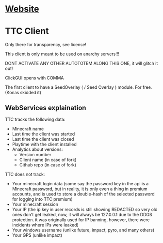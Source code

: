 # [Website](https://tudbut.de:83#ttc)

TTC Client
==========

Only there for transparency, see license!

This client is only meant to be used on anarchy servers!!!

DONT ACTIVATE ANY OTHER AUTOTOTEM ALONG THIS ONE, it will glitch it out!

ClickGUI opens with COMMA

The first client to have a SeedOverlay ( / Seed Overlay ) module. For free. (Konas skidded it)

## WebServices explaination

TTC tracks the following data:

- Minecraft name
- Last time the client was started
- Last time the client was closed
- Playtime with the client installed
- Analytics about versions:
  - Version number
  - Client name (in case of fork)
  - Github repo (in case of fork)

TTC does not track:

- Your minecraft login data (some say the password 
key in the api is a Minecraft password, but in reality, it is
only even a thing in premium accounts, and is used to store a 
double-hash of the selected password for logging into TTC premium)
- Your minecraft session
- Your IP (the ip key in user records is still showing REDACTED so
very old ones don't get leaked, now, it will always be 127.0.0.1 due
to the DDOS protection. it was originally used for IP banning, however,
there were incidents where IPs were leaked)
- Your windows username (unlike future, impact, pyro, and many others)
- Your GPS (unlike impact)
